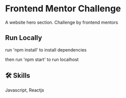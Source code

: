 
# Frontend Mentor Challenge

A website hero section. Challenge by frontend mentors


## Run Locally

run 'npm install' to install dependencies

then
run 'npm start' to run localhost

## 🛠 Skills
Javascript, Reactjs

